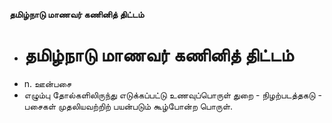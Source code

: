 **தமிழ்நாடு மாணவர் கணினித் திட்டம்**
- # தமிழ்நாடு மாணவர் கணினித் திட்டம்
- n. ஊன்பசை
- எழும்பு தோல்களிலிருந்து எடுக்கப்பட்டு உணவுப்பொருள் துறை - நிழற்படத்தகடு - பசைகள் முதலியவற்றிற் பயன்படும் கூழ்போன்ற பொருள்.

